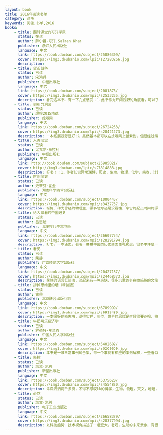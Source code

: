 ```yaml
---
layout: book
title: 2016年阅读书单
category: 读书
keywords: 阅读,书单,2016
books: 
    - title: 翻转课堂的可汗学院
      status: 在读
      author: 萨尔曼·可汗.Salman Khan
      publisher: 浙江人民出版社
      language: 中文
      link: https://book.douban.com/subject/25886309/          
      cover: https://img3.doubanio.com/lpic/s27283266.jpg
      description: 
    - title: 货币战争
      status: 已读
      author: 宋鸿兵
      publisher: 中信出版社
      language: 中文
      link: https://book.douban.com/subject/2081876/          
      cover: https://img3.doubanio.com/mpic/s2533235.jpg
      description: 看完这本书，有一下几点感受：1.此书作为开阔视野的角度看，可以了解很多不为人知秘密，比如说罗斯柴尔德家族的牛逼，彼德伯格俱乐部的厉害，还有原来美国的总统很多都是死于被刺杀（高危职业啊）。2.书的脉络结构清晰，基本按时间的顺序来描述。3.作者比较喜欢用一些重量级的词语，让人有点吹嘘的感觉，比如绝无仅有，最，极其等等。4.此书还是需要有金融基础知识的人才会读的比较顺畅，毕竟书中用了许多金融相关的专业名词。我有很多地方看不懂……5.书中的对货币的发行权，并以此引申的各种与货币相关的战争的描述还是挺震撼的。
    - title: 创新的洞见
      status: 已读
      author: 虎嗅2015精选
      publisher: 虎嗅网
      language: 中文
      link: https://book.douban.com/subject/26724253/         
      cover: https://img3.doubanio.com/lpic/s28421273.jpg
      description: 一本拓展视野是好书，虽然基本都可以在虎嗅网上搜索到，但是经过编者的整理归类，内容还是挺清晰的。基本把当下互联网的领域都有了一个详尽描述，囊括了互联网创业，o2o，通信，互联网+娱乐，体育，音乐，农业，无人驾驶，虚拟现实。原来，有大部分领域都有bat，新美大的身影……
    - title: 人类简史
      status: 已读
      author: 尤瓦尔·赫拉利 
      publisher: 中信出版社
      language: 中文
      link: http://book.douban.com/subject/25985021/          
      cover: http://img3.douban.com/lpic/s27814883.jpg
      description: 好书！！1，作者知识异常渊博，历史，生物，物理，化学，宗教，计算机，机械，法学，心理，无不娓娓道来，好惊叹，是不是国外的牛人都这样（之前看kk的必然也有这种感觉），2，作者的观点很独到，新颖，往往会把一个观点从反向思考，开辟新的想法，如写农业革命说是小麦驯化了人类，还从动物的心理说人类，让人读到脑洞大开。3，作者的文笔真心好，这是读到的最不像历史书的历史书，脉络清晰（历史前，认知革命，农业革命，科技革命，再到现在，未来的超人类！），总结精辟（经常会对展开的论述做个一语中的的总结），语言有趣（这里特别要赞美一下翻译者，读的过程中没有一点突兀感，用词也很到位）。4，作者书里描述，有几部电影与之相关联，尼安德特人，在《x战警》那里有描述过。最后说的人的意识放到计算机的超人类，在《超能查派》中说有很好的演绎。
    - title: 时间简史
      status: 已读
      author: 史蒂芬·霍金
      publisher: 湖南科学技术出版社
      language: 中文
      link: https://book.douban.com/subject/1000445/         
      cover: https://img1.doubanio.com/mpic/s3437737.jpg
      description: 惭愧，作为曾经的物理生，很多地方还是没看懂，宇宙的起点时间的源头，从夸克到大宇宙，都有精彩的描述，逻辑清晰，赞！
    - title: 给大家看的中国通史
      status: 已读
      author: 吕思勉 
      publisher: 北京时代华文书局
      language: 中文
      link: https://book.douban.com/subject/26607754/        
      cover: https://img3.doubanio.com/mpic/s28291794.jpg
      description: 好书，一本通史，看着一幕幕中国的历史画面像电影般，很多事件是一笔带过，语言流畅简洁，不啰嗦，看完基本可以对中国历史有一定了解了
    - title: 看见
      status: 已读
      author: 柴静 
      publisher: 广西师范大学出版社
      language: 中文
      link: https://book.douban.com/subject/20427187/      
      cover: https://img3.doubanio.com/mpic/s24468373.jpg
      description: 柴静的语言挺简洁，读起来有一种爽快，很多沉重的事在她简练的文笔中带着轻松，甚至有些幽默。书中的事件很多都知道，不过从记者的角度看，是另一番感觉
    - title: 拆掉思维里的墙（精装版）
      status: 已读
      author: 古典
      publisher: 北京联合出版公司
      language: 中文
      link: https://book.douban.com/subject/6789999/        
      cover: https://img1.doubanio.com/mpic/s6915489.jpg
      description: 一本很好的励志书，说得实在，到位，世俗的思维是时候需要正视，换个角度想想，生命会更有趣，生活会更快乐。
    - title: 牛奶可乐经济学
      status: 已读
      author: 罗伯特·弗兰克  
      publisher: 中国人民大学出版社
      language: 中文
      link: https://book.douban.com/subject/5402682/      
      cover: https://img1.doubanio.com/mpic/s6269839.jpg
      description: 本书是一堆日常事例的合集，每一个事例有相应的案例解释，一些看似矛盾的现象，经过经济的说法解释，从而得以明白。缺点是解释的重点或者说经济理论的概括性总结好像少了点，有些没抓住意思，不知是翻译的原因还是文化的不同。
    - title: 失控
      status: 已读
      author: 凯文·凯利 
      publisher: 新星出版社
      language: 中文
      link: https://book.douban.com/subject/5375620/       
      cover: https://img3.doubanio.com/mpic/s4554820.jpg
      description: 洋洋洒洒两千多页，不得不感叹kk的博学，生物，物理，天文，地理，计算机，人工智能，哲学……信手拈来。分布式，集群，模块化，反馈控制，预测技术，进化，各种想象，各种详细描述。不过话说回来，感觉这书还是挺难啃的，专业术语很多，对于一个观点，kk往往列举n多个例子，从不同侧面来举证，尽管会显得渊博，但读起来有点累赘。但瑕不掩瑜，这是一部伟大著作。尽管我还没有完全读明白
    - title: 必然
      status: 已读
      author: 凯文·凯利 
      publisher: 电子工业出版社
      language: 中文
      link: https://book.douban.com/subject/26658379/      
      cover: https://img3.doubanio.com/mpic/s28377994.jpg
      description: 以科技趋势，技术视角描述了一幅宏大，壮观，生动的未来景象，有很多很值得思考，尝试的方向，生物学的进化，最后holos的总结很精辟！
---
```



     
  

